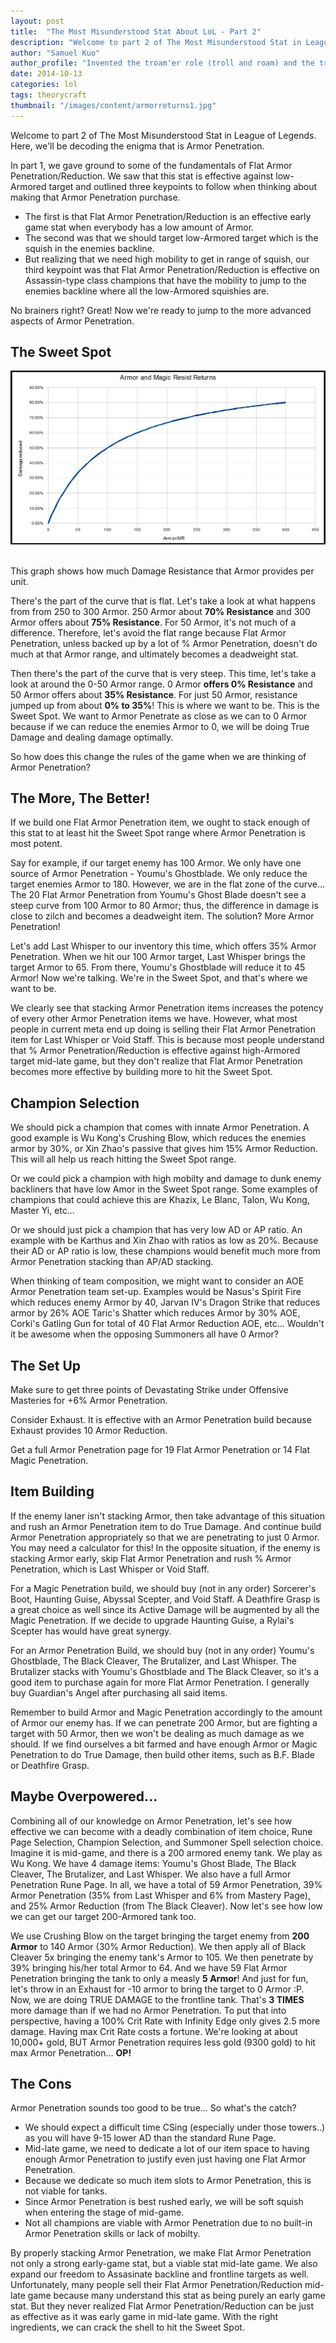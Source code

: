 ```yaml
---
layout: post
title:  "The Most Misunderstood Stat About LoL - Part 2"
description: "Welcome to part 2 of The Most Misunderstood Stat in League of Legends. Here, we'll be decoding the enigma that is Armor Penetration."
author: "Samuel Kuo"
author_profile: "Invented the troam'er role (troll and roam) and the triple brut. build (Youmu's Ghost Blade, Black Cleaver, and The Brutalizer)"
date: 2014-10-13
categories: lol
tags: theorycraft
thumbnail: "/images/content/armorreturns1.jpg"
---
```


Welcome to part 2 of The Most Misunderstood Stat in League of Legends. Here, we'll be decoding the enigma that is Armor Penetration.

<p>In part 1, we gave ground to some of the fundamentals of Flat Armor Penetration/Reduction. We saw that this stat is effective against low-Armored target and outlined three keypoints to follow when thinking about making that Armor Penetration purchase. </p>
<ul>
  <li>The first is that Flat Armor Penetration/Reduction is an effective early game stat when everybody has a low amount of Armor. </li>
  <li>The second was that we should target low-Armored target which is the squish in the enemies backline.</li>
  <li>But realizing that we need high mobility to get in range of squish, our third keypoint was that Flat Armor Penetration/Reduction is effective on Assassin-type class champions that have the mobility to jump to the enemies backline where all the low-Armored squishies are. </li>
</ul>
<p>No brainers right? Great! Now we're ready to jump to the more advanced aspects of Armor Penetration.</p>
<h2>The Sweet Spot</h2>
<img src="/images/content/armorreturns1.jpg" alt="Armor Returns in League of Legends" >
<br><br>
<p>This graph shows how much Damage Resistance that Armor provides per unit. </p>
<p>There's the part of the curve that is flat. Let's take a look at what happens from from 250 to 300 Armor. 250 Armor about <strong>70% Resistance</strong> and 300 Armor offers about <strong>75% Resistance</strong>. For 50 Armor, it's not much of a difference. Therefore, let's avoid the flat range because Flat Armor Penetration, unless backed up by a lot of % Armor Penetration, doesn't do much at that Armor range, and ultimately becomes a deadweight stat.</p>
<p>Then there's the part of the curve that is very steep. This time, let's take a look at around the 0-50 Armor range. 0 Armor <strong>offers 0% Resistance</strong> and 50 Armor offers about <strong>35% Resistance</strong>. For just 50 Armor, resistance jumped up from about <strong>0% to 35%</strong>! This is where we want to be. This is the Sweet Spot. We want to Armor Penetrate as close as we can to 0 Armor because if we can reduce the enemies Armor to 0, we will be doing True Damage and dealing damage optimally. </p>
<p>So how does this change the rules of the game when we are thinking of Armor Penetration? </p>
<h2>The More, The Better!</h2>
<p>If we build one Flat Armor Penetration item, we ought to stack enough of this stat to at least hit the Sweet Spot range where Armor Penetration is most potent. </p>
<p>Say for example, if our target enemy has 100 Armor. We only have one source of Armor Penetration - Youmu's Ghostblade. We only reduce the target enemies Armor to 180. However, we are in the flat zone of the curve...  The 20 Flat Armor Penetration from Youmu's Ghost Blade doesn't see a steep curve from 100 Armor to 80 Armor; thus, the difference in damage is close to zilch and becomes a deadweight item. The solution? More Armor Penetration!</p>
<p>Let's add Last Whisper to our inventory this time, which offers 35% Armor Penetration. When we hit our 100 Armor target, Last Whisper brings the target Armor to 65. From there, Youmu's Ghostblade will reduce it to 45 Armor! Now we're talking. We're in the Sweet Spot, and that's where we want to be.</p>
<p>We clearly see that stacking Armor Penetration items increases the potency of every other Armor Penetration items we have. However, what most people in current meta end up doing is selling their Flat Armor Penetration item for Last Whisper or Void Staff. This is because most people understand that % Armor Penetration/Reduction is effective against high-Armored target mid-late game, but they don't realize that Flat Armor Penetration becomes more effective by building more to hit the Sweet Spot. </p>
<h2>Champion Selection</h2>
<p>We should pick a champion that comes with innate Armor Penetration. A good example is Wu Kong's Crushing Blow, which reduces  the enemies armor by 30%, or Xin Zhao's passive that gives him 15% Armor Reduction. This will all help us reach hitting the Sweet Spot range.</p>
<p>Or we could pick a champion with high mobilty and damage to dunk enemy backliners that have low Amor in the Sweet Spot range. Some examples of champions that could achieve this are  Khazix, Le Blanc, Talon, Wu Kong, Master Yi, etc... </p>
<p>Or we should just pick a champion that has very low AD or AP ratio. An example with be Karthus and Xin Zhao with ratios as low as 20%. Because their AD or AP ratio is low, these champions would benefit much more from Armor Penetration stacking than AP/AD stacking.</p>
<p>When thinking of team composition, we might want to consider an AOE Armor Penetration team set-up. Examples would be Nasus's Spirit Fire which reduces enemy Armor by 40, Jarvan IV's Dragon Strike that reduces armor by 26% AOE Taric's Shatter which reduces Armor by 30% AOE, Corki's Gatling Gun for total of 40 Flat Armor Reduction AOE, etc... Wouldn't it be awesome when the opposing Summoners all have 0 Armor?</p>
<h2>The Set Up</h2>
<p>Make sure to get three points of Devastating Strike under Offensive Masteries for +6% Armor Penetration.</p>
<p>Consider Exhaust. It is effective with an Armor Penetration build because Exhaust provides 10 Armor Reduction.</p>
<p>Get a full Armor Penetration page for 19 Flat Armor Penetration or 14 Flat Magic Penetration.</p>
<h2>Item Building</h2>
<p>If the enemy laner isn't stacking Armor, then take advantage of this situation and rush an Armor Penetration item to do True Damage. And continue build Armor Penetration appropriately so that we are penetrating to just 0 Armor. You may need a calculator for this! In the opposite situation, if the enemy is stacking Armor early, skip Flat Armor Penetration and rush % Armor Penetration, which is Last Whisper or Void Staff. </p>
<p>For a Magic Penetration build, we should buy (not in any order) Sorcerer's Boot, Haunting Guise, Abyssal Scepter, and Void Staff. A Deathfire Grasp is a great choice as well since its Active Damage will be augmented by all the Magic Penetration. If we decide to upgrade Haunting Guise, a Rylai's Scepter has would have great synergy. </p>
<p>For an Armor Penetration Build, we should buy (not in any order) Youmu's Ghostblade, The Black Cleaver, The Brutalizer, and Last Whisper. The Brutalizer stacks with Youmu's Ghostblade and The Black Cleaver, so it's a good item to purchase again for more Flat Armor Penetration. I generally buy Guardian's Angel after purchasing all said items.</p>
<p>Remember to build Armor and Magic Penetration accordingly to the amount of Armor our enemy has. If we can penetrate 200 Armor, but are fighting a target with 50 Armor, then we won't be dealing as much damage as we should. If we find ourselves a bit farmed and have enough Armor or Magic Penetration to do True Damage, then build other items, such as B.F. Blade or Deathfire Grasp.</p>
<h2>Maybe Overpowered...</h2>
<p>Combining all of our knowledge on Armor Penetration, let's see how effective we can become with a deadly combination of item choice, Rune Page Selection, Champion Selection, and Summoner Spell selection choice. Imagine it is mid-game, and there is a 200 armored enemy tank. We play as Wu Kong. We have 4 damage items: Youmu's Ghost Blade, The Black Cleaver, The Brutalizer, and Last Whisper. We also have a full Armor Penetration Rune Page. In all, we have a total of 59 Armor Penetration, 39% Armor Penetration (35% from Last Whisper and 6% from Mastery Page), and 25% Armor Reduction (from The Black Cleaver). Now let's see how low we can get our target 200-Armored tank too. </p>
<p>We use Crushing Blow on the target bringing the target enemy from <strong>200 Armor</strong> to 140 Armor (30% Armor Reduction). We then apply all of Black Cleaver 5x bringing the enemy tank's Armor to 105. We then penetrate by 39% bringing his/her total Armor to 64. And we have 59 Flat Armor Penetration bringing the tank to only a measly <strong>5 Armor</strong>! And just for fun, let's throw in an Exhaust for -10 armor to bring the target to 0 Armor :P. Now, we are doing TRUE DAMAGE to the frontline tank. That's <strong>3 TIMES</strong> more damage than if we had no Armor Penetration. To put that into perspective, having a 100% Crit Rate with Infinity Edge only gives 2.5 more damage. Having max Crit Rate costs a fortune. We're looking at about 10,000+ gold, BUT Armor Penetration requires less gold (9300 gold) to hit max Armor Penetration... <strong>OP!</strong> </p>
<h2>The Cons</h2>
<p>Armor Penetration sounds too good to be true... So what's the catch?</p>
<ul>
  <li>We should expect a difficult time CSing (especially under those towers..) as you will have 9-15 lower AD than the standard Rune Page.</li>
  <li>Mid-late game, we need to dedicate a lot of our item space to having enough Armor Penetration to justify even just having one Flat Armor Penetration.</li>
  <li>Because we dedicate so much item slots to Armor Penetration, this is not viable for tanks.</li>
  <li>Since Armor Penetration is best rushed early, we will be soft squish when entering the stage of mid-game.</li>
  <li>Not all champions are viable with Armor Penetration due to no built-in Armor Penetration skills or lack of mobilty. </li>
</ul>
<p>By properly stacking Armor Penetration, we make Flat Armor Penetration not only a strong early-game stat, but a viable stat mid-late game. We also expand our freedom to Assasinate backline and frontline targets as well.  Unfortunately, many people sell their Flat Armor Penetration/Reduction mid-late game because many understand this stat as being purely an early game stat. But they never realized Flat Armor Penetration/Reduction can be just as effective as it was early game in mid-late game. With the right ingredients, we can crack the shell to hit the Sweet Spot.</p>